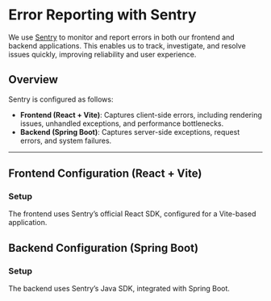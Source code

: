 # Error Reporting with Sentry

We use [Sentry](https://sentry.io) to monitor and report errors in both our frontend and backend applications. This enables us to track, investigate, and resolve issues quickly, improving reliability and user experience.

## Overview

Sentry is configured as follows:

-   **Frontend (React + Vite)**: Captures client-side errors, including rendering issues, unhandled exceptions, and performance bottlenecks.
-   **Backend (Spring Boot)**: Captures server-side exceptions, request errors, and system failures.

---

## Frontend Configuration (React + Vite)

### Setup

The frontend uses Sentry’s official React SDK, configured for a Vite-based application.

## Backend Configuration (Spring Boot)

### Setup

The backend uses Sentry’s Java SDK, integrated with Spring Boot.
